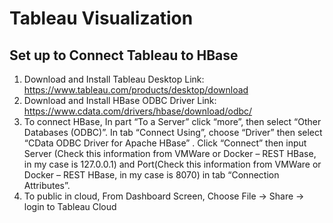 # Tableau Visualization
## Set up to Connect Tableau to HBase

1.	Download and Install Tableau Desktop
Link: https://www.tableau.com/products/desktop/download 
2.	Download and Install  HBase ODBC Driver
Link: https://www.cdata.com/drivers/hbase/download/odbc/
3.	To connect HBase, In part “To a Server” click “more”, then select “Other Databases (ODBC)”. In tab “Connect Using”, choose “Driver” then select “CData ODBC Driver for Apache HBase” . Click “Connect” then input Server (Check this information from VMWare or Docker – REST HBase, in my case is 127.0.0.1) and Port(Check this information from VMWare or Docker – REST HBase, in my case is 8070) in tab “Connection Attributes”.
4.	To public in cloud, From Dashboard Screen, Choose File -> Share -> login to Tableau Cloud  












